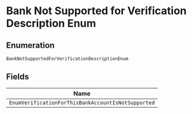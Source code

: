 
# Bank Not Supported for Verification Description Enum

## Enumeration

`BankNotSupportedForVerificationDescriptionEnum`

## Fields

| Name |
|  --- |
| `EnumVerificationForThisBankAccountIsNotSupported` |

